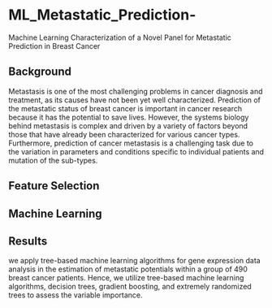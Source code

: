 # ML_Metastatic_Prediction-
Machine Learning Characterization of a Novel Panel for Metastatic Prediction in Breast Cancer

## Background

Metastasis is one of the most challenging problems in cancer diagnosis and
treatment, as its causes have not been yet well characterized. Prediction of
the metastatic status of breast cancer is important in cancer research because
it has the potential to save lives. However, the systems biology behind
metastasis is complex and driven by a variety of factors beyond those that
have already been characterized for various cancer types. Furthermore,
prediction of cancer metastasis is a challenging task due to the variation in
parameters and conditions specific to individual patients and mutation of the
sub-types.

## Feature Selection

## Machine Learning 

## Results
we apply tree-based machine learning algorithms for gene
expression data analysis in the estimation of metastatic potentials within a
group of 490 breast cancer patients. Hence, we utilize tree-based machine
learning algorithms, decision trees, gradient boosting, and extremely
randomized trees to assess the variable importance.
